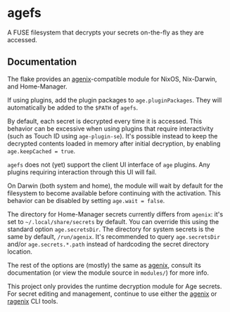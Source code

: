 agefs
=====

A FUSE filesystem that decrypts your secrets on-the-fly as they are accessed.

## Documentation

The flake provides an [agenix]-compatible module for NixOS, Nix-Darwin, and
Home-Manager.

If using plugins, add the plugin packages to `age.pluginPackages`. They will
automatically be added to the `$PATH` of `agefs`.

By default, each secret is decrypted every time it is accessed. This behavior
can be excessive when using plugins that require interactivity (such as Touch
ID using `age-plugin-se`). It's possible instead to keep the decrypted contents
loaded in memory after initial decryption, by enabling `age.keepCached = true`.

`agefs` does not (yet) support the client UI interface of `age` plugins. Any
plugins requiring interaction through this UI will fail.

On Darwin (both system and home), the module will wait by default for the
filesystem to become available before continuing with the activation. This
behavior can be disabled by setting `age.wait = false`.

The directory for Home-Manager secrets currently differs from `agenix`: it's
set to `~/.local/share/secrets` by default. You can override this using the
standard option `age.secretsDir`. The directory for system secrets is the same
by default, `/run/agenix`. It's recommended to query `age.secretsDir` and/or
`age.secrets.*.path` instead of hardcoding the secret directory location.

The rest of the options are (mostly) the same as [agenix], consult its
documentation (or view the module source in `modules/`) for more info.

This project only provides the runtime decryption module for Age secrets. For
secret editing and management, continue to use either the [agenix] or [ragenix]
CLI tools.

[agenix]: https://github.com/ryantm/agenix
[ragenix]: https://github.com/yaxitech/ragenix
